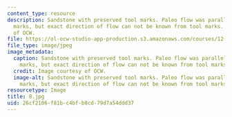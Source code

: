 ```yaml
---
content_type: resource
description: Sandstone with preserved tool marks. Paleo flow was parallel with tool
  marks, but exact direction of flow can not be known from tool marks. Image courtesy
  of OCW.
file: https://ol-ocw-studio-app-production.s3.amazonaws.com/courses/12-110-sedimentary-geology-fall-2004/26cf2106f81bc4bfb8cd79d7a54ddd37_8.jpg
file_type: image/jpeg
image_metadata:
  caption: Sandstone with preserved tool marks. Paleo flow was parallel with tool
    marks, but exact direction of flow can not be known from tool marks.
  credit: Image courtesy of OCW.
  image-alt: Sandstone with preserved tool marks. Paleo flow was parallel with tool
    marks, but exact direction of flow can not be known from tool marks.
resourcetype: Image
title: 8.jpg
uid: 26cf2106-f81b-c4bf-b8cd-79d7a54ddd37
---
```

